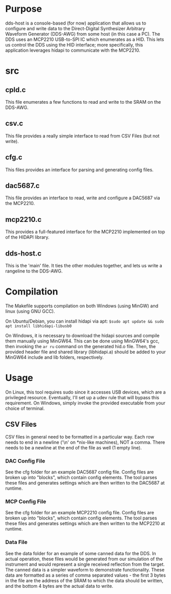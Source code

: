 # Purpose
dds-host is a console-based (for now) application that allows us to configure and write data to the Direct-Digital Synthesizer Arbitrary Waveform Generator (DDS-AWG) from some host (in this case a PC). The DDS uses an MCP2210 USB-to-SPI IC which enumerates as a HID. This lets us control the DDS using the HID interface; more specifically, this application leverages hidapi to communicate with the MCP2210.

# src
## cpld.c
This file enumerates a few functions to read and write to the SRAM on the DDS-AWG.

## csv.c
This file provides a really simple interface to read from CSV Files (but not write).

## cfg.c
This files provides an interface for parsing and generating config files.

## dac5687.c
This file provides an interface to read, write and configure a DAC5687 via the MCP2210.

## mcp2210.c
This provides a full-featured interface for the MCP2210 implemented on top of the HIDAPI library.

## dds-host.c
This is the 'main' file. It ties the other modules together, and lets us write a rangeline to the
DDS-AWG.

# Compilation
The Makefile supports compilation on both Windows (using MinGW) and linux (using GNU GCC).

On Ubuntu/Debian, you can install hidapi via apt:
`$sudo apt update && sudo apt install libhidapi-libusb0`

On Windows, it is necessary to download the hidapi sources and compile them manually using MinGW64. This can be done using MinGW64's gcc, then invoking the `ar ru` command on the generated hid.o file. Then, the provided header file and shared library (libhidapi.a) should be added to your MinGW64 include and lib folders, respectively.

# Usage
On Linux, this tool requires sudo since it accesses USB devices, which are a privileged resource. Eventually, I'll set up a udev rule that will bypass this requirement. On Windows, simply invoke the provided executable from your choice of terminal.

## CSV Files
CSV files in general need to be formatted in a particular way. Each row needs to end in a newline ('\n' on *nix-like machines), NOT a comma.
There needs to be a newline at the end of the file as well (1 empty line).

### DAC Config File
See the cfg folder for an example DAC5687 config file. Config files are broken up into "blocks", which contain config elements. The tool parses these files and generates settings which are then written to the DAC5687 at runtime.  

### MCP Config File
See the cfg folder for an example MCP2210 config file. Config files are broken up into "blocks", which contain config elements. The tool parses these files and generates settings which are then written to the MCP2210 at runtime. 

### Data File
See the data folder for an example of some canned data for the DDS. In actual operation, these files would be generated from our simulation of the instrument and would represent a single received reflection from the target. The canned data is a simpler waveform to demonstrate functionality. These data are formatted as a series of comma separated values - the first 3 bytes in the file are the address of the SRAM to which the data should be written, and the bottom 4 bytes are the actual data to write.